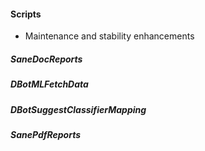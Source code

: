 
#### Scripts
- Maintenance and stability enhancements
##### SaneDocReports
##### DBotMLFetchData
##### DBotSuggestClassifierMapping
##### SanePdfReports
